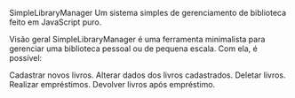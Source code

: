 SimpleLibraryManager
Um sistema simples de gerenciamento de biblioteca feito em JavaScript puro.

Visão geral
SimpleLibraryManager é uma ferramenta minimalista para gerenciar uma biblioteca pessoal ou de pequena escala. Com ela, é possível:

Cadastrar novos livros.
Alterar dados dos livros cadastrados.
Deletar livros.
Realizar empréstimos.
Devolver livros após empréstimo.

